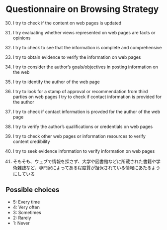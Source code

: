 # Questionnaire on Browsing Strategy

30. I try to check if the content on web pages is updated

31. I try evaluating whether views represented on web pages are facts or opinions

32. I try to check to see that the information is complete and comprehensive

33. I try to obtain evidence to verify the information on web pages

34. I try to consider the author’s goals/objectives in posting information on the web

35. I try to identify the author of the web page

36. I try to look for a stamp of approval or recommendation from third parties on web pages I try to check if contact information is provided for the author

37. I try to check if contact information is provded for the author of the web page

38. I try to verify the author’s qualifications or credentials on web pages

39. I try to check other web pages or information resources to verify content credibility

40. I try to seek evidence information to verify information on web pages

41. そもそも、ウェブで情報を探さず、大学や図書館などに所蔵された書籍や学術雑誌など、専門家によってある程度質が担保されている情報にあたるようにしている


## Possible choices
* 5: Every time
* 4: Very often
* 3: Sometimes
* 2: Rarely
* 1: Never
